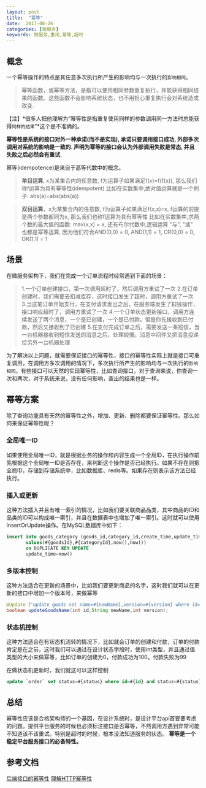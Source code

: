 ```yaml
---
layout: post
title:  "幂等"
date:  2017-08-26
categories: [微服务]
keywords: 微服务,重试,幂等,超时
---
```


## 概念
一个幂等操作的特点是其任意多次执行所产生的影响均与一次执行的`影响相同`。

>幂等函数，或幂等方法，是指可以使用相同参数重复执行，并能获得相同结果的函数。这些函数不会影响系统状态，也不用担心重复执行会对系统造成改变.

【注】*很多人把他理解为“幂等性是指重复使用同样的参数调用同一方法时总能获得`同样的结果`”*这个是不准确的。

**幂等性是系统的接口对外一种承诺(而不是实现), 承诺只要调用接口成功, 外部多次调用对系统的影响是一致的. 声明为幂等的接口会认为外部调用失败是常态, 并且失败之后必然会有重试.**

幂等(idempotence)是来自于高等代数中的概念。

>**单目运算**, x为某集合内的任意数, f为运算子如果满足f(x)=f(f(x)), 那么我们称f运算为具有幂等性(idempotent)
比如在实数集中,绝对值运算就是一个例子: abs(a)=abs(abs(a))


>**双目运算**，x为某集合内的任意数, f为运算子如果满足f(x,x)=x, f运算的前提是两个参数都同为x, 那么我们也称f运算为具有幂等性
比如在实数集中,求两个数的最大值的函数: max(x,x) = x, 还有布尔代数中,逻辑运算 "与", "或" 也都是幂等运算, 因为他们符合AND(0,0) = 0, AND(1,1) = 1, OR(0,0) = 0, OR(1,1) = 1


## 场景
在微服务架构下，我们在完成一个订单流程时经常遇到下面的场景：

>1.一个订单创建接口，第一次调用超时了，然后调用方重试了一次
2.在订单创建时，我们需要去扣减库存，这时接口发生了超时，调用方重试了一次
3.当这笔订单开始支付，在支付请求发出之后，在服务端发生了扣钱操作，接口响应超时了，调用方重试了一次
4.一个订单状态更新接口，调用方连续发送了两个消息，一个是已创建，一个是已付款。但是你先接收到已付款，然后又接收到了已创建
5.在支付完成订单之后，需要发送一条短信，当一台机器接收到短信发送的消息之后，处理较慢。消息中间件又把消息投递给另外一台机器处理

为了解决以上问题，就需要保证接口的幂等性，接口的幂等性实际上就是接口可重复调用，在调用方多次调用的情况下，多次执行所产生的影响均与一次执行的`影响相同`。有些接口可以天然的实现幂等性，比如查询接口，对于查询来说，你查询一次和两次，对于系统来说，没有任何影响，查出的结果也是一样。

## 幂等方案
除了查询功能具有天然的幂等性之外，增加、更新、删除都要保证幂等性。那么如何来保证幂等性呢？

### 全局唯一ID

如果使用全局唯一ID，就是根据业务的操作和内容生成一个全局ID，在执行操作前先根据这个全局唯一ID是否存在，来判断这个操作是否已经执行。如果不存在则把全局ID，存储到存储系统中，比如数据库、redis等。如果存在则表示该方法已经执行。


### 插入或更新

这种方法插入并且有唯一索引的情况，比如我们要关联商品品类，其中商品的ID和品类的ID可以构成唯一索引，并且在数据表中也增加了唯一索引。这时就可以使用InsertOrUpdate操作。在MySQL数据库中如下：
```sql
insert into goods_category (goods_id,category_id,create_time,update_time)
       values(#{goodsId},#{categoryId},now(),now())
       on DUPLICATE KEY UPDATE
       update_time=now()
```

### 多版本控制

这种方法适合在更新的场景中，比如我们要更新商品的名字，这时我们就可以在更新的接口中增加一个版本号，来做幂等

```java
@Update（"update goods set name=#{newName},version=#{version} where id=#{id} and version<${version}"）
boolean updateGoodsName(int id,String newName,int version);
```

### 状态机控制

这种方法适合在有状态机流转的情况下，比如就会订单的创建和付款，订单的付款肯定是在之前，这时我们可以通过在设计状态字段时，使用int类型，并且通过值类型的大小来做幂等，比如订单的创建为0，付款成功为100。付款失败为99

在做状态机更新时，我们就这可以这样控制

```sql
update `order` set status=#{status} where id=#{id} and status<#{status}
```

## 总结
幂等性应该是合格架构师的一个基因，在设计系统时，是设计平台api首要要考虑的问题。提供平台服务的时候也必须标注接口是否幂等，不然调用方遇到异常可能不知道该不该重试。特别是超时的时候，根本没法知道服务的状态。
**幂等是一个稳定平台服务接口的必备特性。**

## 参考文档
[ 后端接口的幂等性](http://blog.csdn.net/jks456/article/details/71453053)
[理解HTTP幂等性](http://www.cnblogs.com/weidagang2046/archive/2011/06/04/2063696.html)